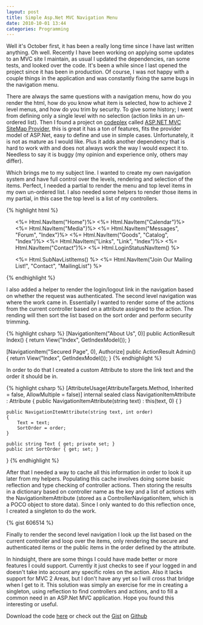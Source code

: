 ```yaml
---
layout: post
title: Simple Asp.Net MVC Navigation Menu
date: 2010-10-01 13:44
categories: Programming
---
```


Well it's October first, it has been a really long time since I have last written anything. Oh well.  Recently I have been working on applying some updates to an MVC site I maintain, as usual I updated the dependencies, ran some tests, and looked over the code.  It's been a while since I last opened the project since it has been in production.  Of course, I was not happy with a couple things in the application and was constantly fixing the same bugs in the navigation menu.

There are always the same questions with a navigation menu, how do you render the html, how do you know what item is selected, how to achieve 2 level menus, and how do you trim by security.  To give some history; I went from defining only a single level with no selection (action links in an un-ordered list).  Then I found a project on <a href="http://codeplex.com/">codeplex</a> called <a href="http://mvcsitemap.codeplex.com/">ASP.NET MVC SiteMap Provider</a>, this is great it has a ton of features, fits the provider model of ASP.Net, easy to define and use in simple cases.  Unfortunately, it is not as mature as I would like.  Plus it adds another dependency that is hard to work with and does not always work the way I would expect it to.  Needless to say it is buggy (my opinion and experience only, others may differ).

Which brings me to my subject line.  I wanted to create my own navigation system and have full control over the levels, rendering and selection of the items. Perfect, I needed a partial to render the menu and top level items in my own un-ordered list. I also needed some helpers to render those items in my partial, in this case the top level is a list of my controllers. 

{% highlight html %}
<ul id="navigation">
	<%= Html.NavItem("Home")%>
	<%= Html.NavItem("Calendar")%>
	<%= Html.NavItem("Media")%>
	<%= Html.NavItem("Messages", "Forum", "Index")%>
	<%= Html.NavItem("Goods", "Catalog", "Index")%>
	<%= Html.NavItem("Links", "Link", "Index")%>
	<%= Html.NavItem("Contact")%>
	<%= Html.LoginStatusNavItem() %>
</ul>

<div class="clearboth"></div>

<ul id="subnavigation">
	<%= Html.SubNavListItems() %>
	<%= Html.NavItem("Join Our Mailing List!", "Contact", "MailingList") %>
</ul>
{% endhighlight %}

I also added a helper to render the login/logout link in the navigation based on whether the request was authenticated.  The second level navigation was where the work came in. Essentially I wanted to render some of the actions from the current controller based on a attribute assigned to the action. The rending will then sort the list based on the sort order and perform security trimming.

{% highlight csharp %}
[NavigationItem("About Us", 0)]
public ActionResult Index()
{
	return View("Index", GetIndexModel());
}

[NavigationItem("Secured Page", 0), Authorize]
public ActionResult Admin()
{
	return View("Index", GetIndexModel());
}
{% endhighlight %}

In order to do that I created a custom Attribute to store the link text and the order it should be in.

{% highlight csharp %}
[AttributeUsage(AttributeTargets.Method, Inherited = false, AllowMultiple = false)]
internal sealed class NavigationItemAttribute : Attribute
{
	public NavigationItemAttribute(string text) : this(text, 0) { }

	public NavigationItemAttribute(string text, int order)
	{
		Text = text;
		SortOrder = order;
	}

	public string Text { get; private set; }
	public int SortOrder { get; set; }
}
{% endhighlight %}

After that I needed a way to cache all this information in order to look it up later from my helpers. Populating this cache involves doing some basic reflection and type checking of controller actions. Then storing the results in a dictionary based on controller name as the key and a list of actions with the NavigationItemAttribute (stored as a ControllerNavigationItem, which is a POCO object to store data).  Since I only wanted to do this reflection once, I created a singleton to do the work.

{% gist 606514 %}

Finally to render the second level navigation I look up the list based on the current controller and loop over the items, only rendering the secure and authenticated items or the public items in the order defined by the attribute.

In hindsight, there are some things I could have made better or more features I could support. Currently it just checks to see if your logged in and doesn't take into account any specific roles on the action.  Also it lacks support for MVC 2 Areas, but I don't have any yet so I will cross that bridge when I get to it. This solution was simply an exercise for me in creating a singleton, using reflection to find controllers and actions, and to fill a common need in an ASP.Net MVC application.  Hope you found this interesting or useful.

Download the code <a href="http://gist.github.com/gists/606514/download">here</a> or check out the <a href="http://gist.github.com/606514">Gist</a> on <a href="http://github.com">Github</a>